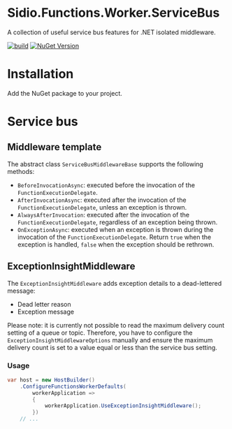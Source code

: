 Sidio.Functions.Worker.ServiceBus
=============
A collection of useful service bus features for .NET isolated middleware.

[![build](https://github.com/marthijn/Sidio.Functions.Worker.ServiceBus/actions/workflows/build.yml/badge.svg)](https://github.com/marthijn/Sidio.Functions.Worker.ServiceBus/actions/workflows/build.yml)
[![NuGet Version](https://img.shields.io/nuget/v/Sidio.Functions.Worker.ServiceBus)](https://www.nuget.org/packages/Sidio.Functions.Worker.ServiceBus/)

# Installation
Add the NuGet package to your project.

# Service bus
## Middleware template
The abstract class `ServiceBusMiddlewareBase` supports the following methods:
- `BeforeInvocationAsync`: executed before the invocation of the `FunctionExecutionDelegate`.
- `AfterInvocationAsync`: executed after the invocation of the `FunctionExecutionDelegate`, unless an exception is thrown.
- `AlwaysAfterInvocation`: executed after the invocation of the `FunctionExecutionDelegate`, regardless of an exception being thrown.
- `OnExceptionAsync`: executed when an exception is thrown during the invocation of the `FunctionExecutionDelegate`. Return `true` when the exception is handled, `false` when the exception should be rethrown.

## ExceptionInsightMiddleware
The `ExceptionInsightMiddleware` adds exception details to a dead-lettered message:
- Dead letter reason
- Exception message

Please note: it is currently not possible to read the maximum delivery count setting of a queue or topic. Therefore, you have to configure the `ExceptionInsightMiddlewareOptions` manually
and ensure the maximum delivery count is set to a value equal or less than the service bus setting.


### Usage
```csharp
var host = new HostBuilder()
    .ConfigureFunctionsWorkerDefaults(
        workerApplication =>
        {
            workerApplication.UseExceptionInsightMiddleware();
        })
    // ...
```